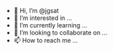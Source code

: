 - 👋 Hi, I’m @jgsat
- 👀 I’m interested in ...
- 🌱 I’m currently learning ...
- 💞️ I’m looking to collaborate on ...
- 📫 How to reach me ...

<!---
jgsat/jgsat is a ✨ special ✨ repository because its `README.md` (this file) appears on your GitHub profile.
You can click the Preview link to take a look at your changes.
--->
